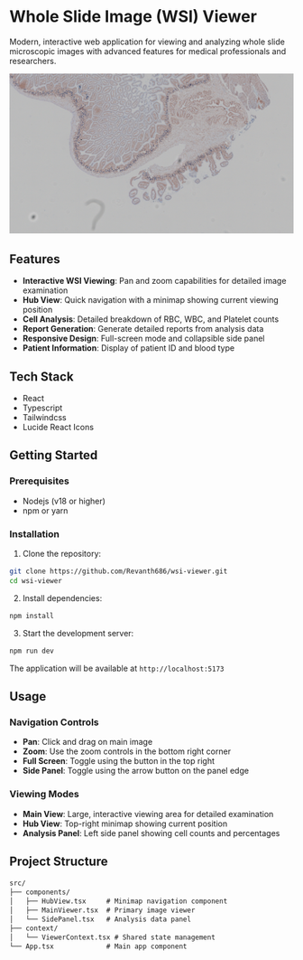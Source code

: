 # Whole Slide Image (WSI) Viewer

Modern, interactive web application for viewing and analyzing whole slide microscopic images with advanced features for medical professionals and researchers.

![WSI Viewer Screenshot](./public/wsi.png)

## Features

- **Interactive WSI Viewing**: Pan and zoom capabilities for detailed image examination
- **Hub View**: Quick navigation with a minimap showing current viewing position
- **Cell Analysis**: Detailed breakdown of RBC, WBC, and Platelet counts
- **Report Generation**: Generate detailed reports from analysis data
- **Responsive Design**: Full-screen mode and collapsible side panel
- **Patient Information**: Display of patient ID and blood type

## Tech Stack

- React
- Typescript
- Tailwindcss
- Lucide React Icons

## Getting Started

### Prerequisites

- Nodejs (v18 or higher)
- npm or yarn

### Installation

1. Clone the repository:

```bash
git clone https://github.com/Revanth686/wsi-viewer.git
cd wsi-viewer
```

2. Install dependencies:

```bash
npm install
```

3. Start the development server:

```bash
npm run dev
```

The application will be available at `http://localhost:5173`

## Usage

### Navigation Controls

- **Pan**: Click and drag on main image
- **Zoom**: Use the zoom controls in the bottom right corner
- **Full Screen**: Toggle using the button in the top right
- **Side Panel**: Toggle using the arrow button on the panel edge

### Viewing Modes

- **Main View**: Large, interactive viewing area for detailed examination
- **Hub View**: Top-right minimap showing current position
- **Analysis Panel**: Left side panel showing cell counts and percentages

## Project Structure

```
src/
├── components/
│   ├── HubView.tsx     # Minimap navigation component
│   ├── MainViewer.tsx  # Primary image viewer
│   └── SidePanel.tsx   # Analysis data panel
├── context/
│   └── ViewerContext.tsx # Shared state management
└── App.tsx             # Main app component
```
